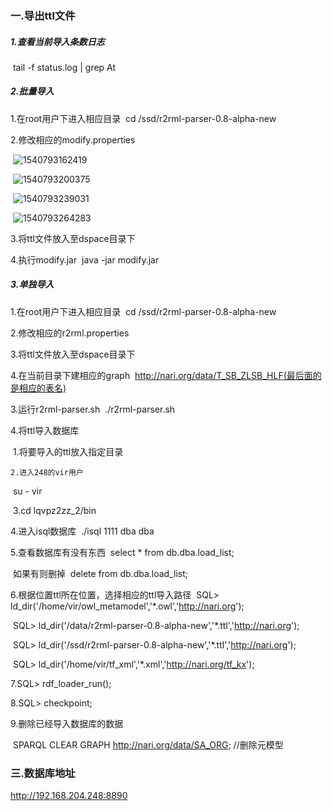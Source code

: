 ### 一.导出ttl文件

##### 1.查看当前导入条数日志

​	tail -f status.log | grep At

##### 2.批量导入

1.在root用户下进入相应目录
​		cd /ssd/r2rml-parser-0.8-alpha-new	

2.修改相应的modify.properties

​	![1540793162419](C:\Users\Administrator\AppData\Roaming\Typora\typora-user-images\1540793162419.png)

​	![1540793200375](C:\Users\Administrator\AppData\Roaming\Typora\typora-user-images\1540793200375.png)

​	![1540793239031](C:\Users\Administrator\AppData\Roaming\Typora\typora-user-images\1540793239031.png)

​	![1540793264283](C:\Users\Administrator\AppData\Roaming\Typora\typora-user-images\1540793264283.png)



3.将ttl文件放入至dspace目录下

4.执行modify.jar
​		java -jar modify.jar

##### 3.单独导入

1.在root用户下进入相应目录
​		cd /ssd/r2rml-parser-0.8-alpha-new

2.修改相应的r2rml.properties

3.将ttl文件放入至dspace目录下

4.在当前目录下建相应的graph
​		http://nari.org/data/T_SB_ZLSB_HLF(最后面的是相应的表名)

3.运行r2rml-parser.sh
​		./r2rml-parser.sh

4.将ttl导入数据库

​	1.将要导入的ttl放入指定目录

 	2.进入248的vir用户
​        	su - vir

​	3.cd lqvpz2zz_2/bin

4.进入isql数据库
​	./isql 1111 dba dba	

5.查看数据库有没有东西
​	select * from db.dba.load_list;

​	如果有则删掉
​		delete from db.dba.load_list;

6.根据位置ttl所在位置，选择相应的ttl导入路径
​	SQL> ld_dir('/home/vir/owl_metamodel','*.owl','http://nari.org');

​	SQL> ld_dir('/data/r2rml-parser-0.8-alpha-new','*.ttl','http://nari.org');

​	SQL> ld_dir('/ssd/r2rml-parser-0.8-alpha-new','*.ttl','http://nari.org');

​	SQL> ld_dir('/home/vir/tf_xml','*.xml','http://nari.org/tf_kx');

7.SQL> rdf_loader_run();

8.SQL> checkpoint;

9.删除已经导入数据库的数据

​	 SPARQL CLEAR GRAPH <http://nari.org/data/SA_ORG>;   //删除元模型

### 三.数据库地址

http://192.168.204.248:8890   